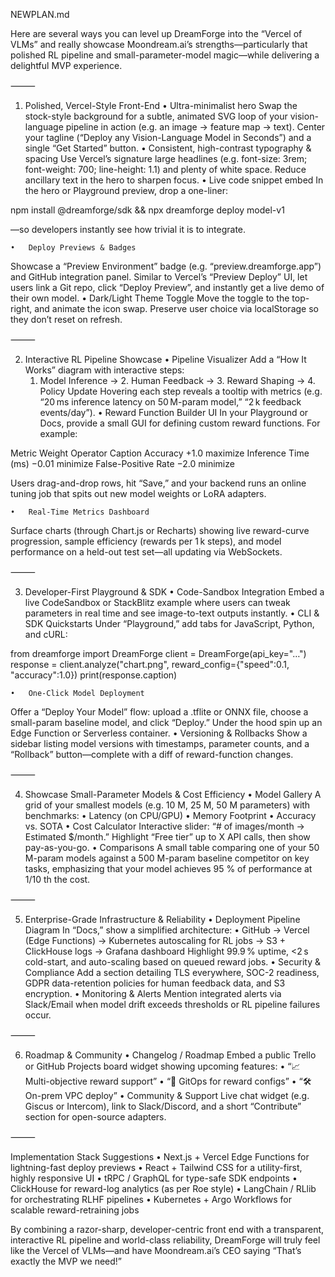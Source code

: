 NEWPLAN.md

Here are several ways you can level up DreamForge into the “Vercel of VLMs” and really showcase Moondream.ai’s strengths—particularly that polished RL pipeline and small-parameter-model magic—while delivering a delightful MVP experience.

⸻

1. Polished, Vercel-Style Front-End
	•	Ultra-minimalist hero
Swap the stock-style background for a subtle, animated SVG loop of your vision-language pipeline in action (e.g. an image → feature map → text). Center your tagline (“Deploy any Vision-Language Model in Seconds”) and a single “Get Started” button.
	•	Consistent, high-contrast typography & spacing
Use Vercel’s signature large headlines (e.g. font-size: 3rem; font-weight: 700; line-height: 1.1) and plenty of white space. Reduce ancillary text in the hero to sharpen focus.
	•	Live code snippet embed
In the hero or Playground preview, drop a one-liner:

npm install @dreamforge/sdk && npx dreamforge deploy model-v1

—so developers instantly see how trivial it is to integrate.

	•	Deploy Previews & Badges
Showcase a “Preview Environment” badge (e.g. “preview.dreamforge.app”) and GitHub integration panel. Similar to Vercel’s “Preview Deploy” UI, let users link a Git repo, click “Deploy Preview”, and instantly get a live demo of their own model.
	•	Dark/Light Theme Toggle
Move the toggle to the top-right, and animate the icon swap. Preserve user choice via localStorage so they don’t reset on refresh.

⸻

2. Interactive RL Pipeline Showcase
	•	Pipeline Visualizer
Add a “How It Works” diagram with interactive steps:
	1.	Model Inference → 2. Human Feedback → 3. Reward Shaping → 4. Policy Update
Hovering each step reveals a tooltip with metrics (e.g. “20 ms inference latency on 50 M-param model,” “2 k feedback events/day”).
	•	Reward Function Builder UI
In your Playground or Docs, provide a small GUI for defining custom reward functions. For example:

Metric	Weight	Operator
Caption Accuracy	+1.0	maximize
Inference Time (ms)	−0.01	minimize
False-Positive Rate	−2.0	minimize

Users drag-and-drop rows, hit “Save,” and your backend runs an online tuning job that spits out new model weights or LoRA adapters.

	•	Real-Time Metrics Dashboard
Surface charts (through Chart.js or Recharts) showing live reward-curve progression, sample efficiency (rewards per 1 k steps), and model performance on a held-out test set—all updating via WebSockets.

⸻

3. Developer-First Playground & SDK
	•	Code-Sandbox Integration
Embed a live CodeSandbox or StackBlitz example where users can tweak parameters in real time and see image-to-text outputs instantly.
	•	CLI & SDK Quickstarts
Under “Playground,” add tabs for JavaScript, Python, and cURL:

from dreamforge import DreamForge
client = DreamForge(api_key="…")
response = client.analyze("chart.png", reward_config={"speed":0.1, "accuracy":1.0})
print(response.caption)


	•	One-Click Model Deployment
Offer a “Deploy Your Model” flow: upload a .tflite or ONNX file, choose a small-param baseline model, and click “Deploy.” Under the hood spin up an Edge Function or Serverless container.
	•	Versioning & Rollbacks
Show a sidebar listing model versions with timestamps, parameter counts, and a “Rollback” button—complete with a diff of reward-function changes.

⸻

4. Showcase Small-Parameter Models & Cost Efficiency
	•	Model Gallery
A grid of your smallest models (e.g. 10 M, 25 M, 50 M parameters) with benchmarks:
	•	Latency (on CPU/GPU)
	•	Memory Footprint
	•	Accuracy vs. SOTA
	•	Cost Calculator
Interactive slider: “# of images/month → Estimated $/month.” Highlight “Free tier” up to X API calls, then show pay-as-you-go.
	•	Comparisons
A small table comparing one of your 50 M-param models against a 500 M-param baseline competitor on key tasks, emphasizing that your model achieves 95 % of performance at 1/10 th the cost.

⸻

5. Enterprise-Grade Infrastructure & Reliability
	•	Deployment Pipeline Diagram
In “Docs,” show a simplified architecture:
	•	GitHub → Vercel (Edge Functions) → Kubernetes autoscaling for RL jobs → S3 + ClickHouse logs → Grafana dashboard
Highlight 99.9 % uptime, <2 s cold-start, and auto-scaling based on queued reward jobs.
	•	Security & Compliance
Add a section detailing TLS everywhere, SOC-2 readiness, GDPR data-retention policies for human feedback data, and S3 encryption.
	•	Monitoring & Alerts
Mention integrated alerts via Slack/Email when model drift exceeds thresholds or RL pipeline failures occur.

⸻

6. Roadmap & Community
	•	Changelog / Roadmap
Embed a public Trello or GitHub Projects board widget showing upcoming features:
	•	“📈 Multi-objective reward support”
	•	“🔗 GitOps for reward configs”
	•	“🛠️ On-prem VPC deploy”
	•	Community & Support
Live chat widget (e.g. Giscus or Intercom), link to Slack/Discord, and a short “Contribute” section for open-source adapters.

⸻

Implementation Stack Suggestions
	•	Next.js + Vercel Edge Functions for lightning-fast deploy previews
	•	React + Tailwind CSS for a utility-first, highly responsive UI
	•	tRPC / GraphQL for type-safe SDK endpoints
	•	ClickHouse for reward-log analytics (as per Roe style)
	•	LangChain / RLlib for orchestrating RLHF pipelines
	•	Kubernetes + Argo Workflows for scalable reward-retraining jobs

By combining a razor-sharp, developer-centric front end with a transparent, interactive RL pipeline and world-class reliability, DreamForge will truly feel like the Vercel of VLMs—and have Moondream.ai’s CEO saying “That’s exactly the MVP we need!”